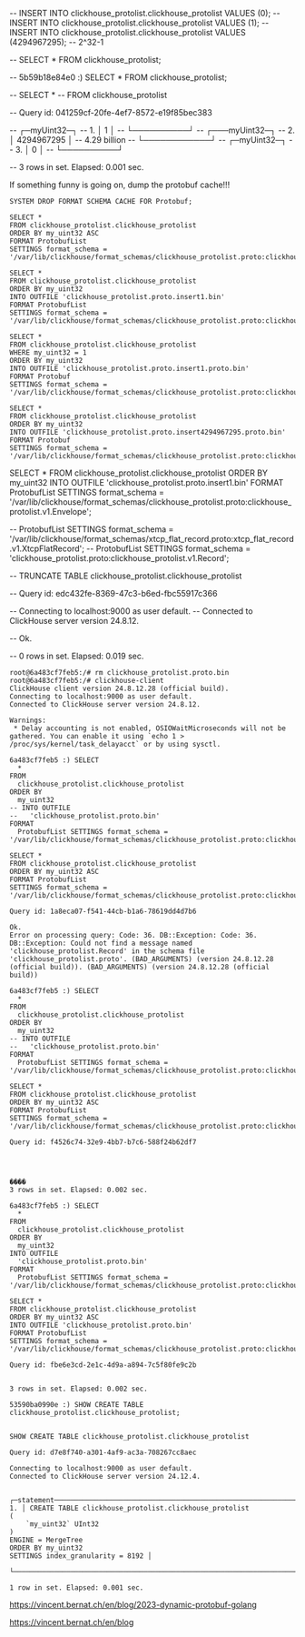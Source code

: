 -- INSERT INTO clickhouse_protolist.clickhouse_protolist VALUES (0);
-- INSERT INTO clickhouse_protolist.clickhouse_protolist VALUES (1);
-- INSERT INTO clickhouse_protolist.clickhouse_protolist VALUES (4294967295); -- 2^32-1

-- SELECT * FROM clickhouse_protolist;

-- 5b59b18e84e0 :) SELECT * FROM clickhouse_protolist;

-- SELECT *
-- FROM clickhouse_protolist

-- Query id: 041259cf-20fe-4ef7-8572-e19f85bec383

--    ┌─myUint32─┐
-- 1. │        1 │
--    └──────────┘
--    ┌───myUint32─┐
-- 2. │ 4294967295 │ -- 4.29 billion
--    └────────────┘
--    ┌─myUint32─┐
-- 3. │        0 │
--    └──────────┘

-- 3 rows in set. Elapsed: 0.001 sec.


If something funny is going on, dump the protobuf cache!!!
```
SYSTEM DROP FORMAT SCHEMA CACHE FOR Protobuf;
```

```
SELECT *
FROM clickhouse_protolist.clickhouse_protolist
ORDER BY my_uint32 ASC
FORMAT ProtobufList
SETTINGS format_schema = '/var/lib/clickhouse/format_schemas/clickhouse_protolist.proto:clickhouse_protolist.v1.Record';
```

```
SELECT *
FROM clickhouse_protolist.clickhouse_protolist
ORDER BY my_uint32
INTO OUTFILE 'clickhouse_protolist.proto.insert1.bin'
FORMAT ProtobufList
SETTINGS format_schema = '/var/lib/clickhouse/format_schemas/clickhouse_protolist.proto:clickhouse_protolist.v1.Record';
```

```
SELECT *
FROM clickhouse_protolist.clickhouse_protolist
WHERE my_uint32 = 1
ORDER BY my_uint32
INTO OUTFILE 'clickhouse_protolist.proto.insert1.proto.bin'
FORMAT Protobuf
SETTINGS format_schema = '/var/lib/clickhouse/format_schemas/clickhouse_protolist.proto:clickhouse_protolist.v1.Record';
```

```
SELECT *
FROM clickhouse_protolist.clickhouse_protolist
ORDER BY my_uint32
INTO OUTFILE 'clickhouse_protolist.proto.insert4294967295.proto.bin'
FORMAT Protobuf
SETTINGS format_schema = '/var/lib/clickhouse/format_schemas/clickhouse_protolist.proto:clickhouse_protolist.v1.Record';
```


SELECT
  *
FROM
  clickhouse_protolist.clickhouse_protolist
ORDER BY
  my_uint32
INTO OUTFILE
  'clickhouse_protolist.proto.insert1.bin'
FORMAT
  ProtobufList SETTINGS format_schema = '/var/lib/clickhouse/format_schemas/clickhouse_protolist.proto:clickhouse_protolist.v1.Envelope';

-- ProtobufList SETTINGS format_schema = '/var/lib/clickhouse/format_schemas/xtcp_flat_record.proto:xtcp_flat_record.v1.XtcpFlatRecord';
-- ProtobufList SETTINGS format_schema = 'clickhouse_protolist.proto:clickhouse_protolist.v1.Record';


-- TRUNCATE TABLE clickhouse_protolist.clickhouse_protolist

-- Query id: edc432fe-8369-47c3-b6ed-fbc55917c366

-- Connecting to localhost:9000 as user default.
-- Connected to ClickHouse server version 24.8.12.

-- Ok.

-- 0 rows in set. Elapsed: 0.019 sec.


```
root@6a483cf7feb5:/# rm clickhouse_protolist.proto.bin
root@6a483cf7feb5:/# clickhouse-client
ClickHouse client version 24.8.12.28 (official build).
Connecting to localhost:9000 as user default.
Connected to ClickHouse server version 24.8.12.

Warnings:
 * Delay accounting is not enabled, OSIOWaitMicroseconds will not be gathered. You can enable it using `echo 1 > /proc/sys/kernel/task_delayacct` or by using sysctl.

6a483cf7feb5 :) SELECT
  *
FROM
  clickhouse_protolist.clickhouse_protolist
ORDER BY
  my_uint32
-- INTO OUTFILE
--   'clickhouse_protolist.proto.bin'
FORMAT
  ProtobufList SETTINGS format_schema = '/var/lib/clickhouse/format_schemas/clickhouse_protolist.proto:clickhouse_protolist.Record';

SELECT *
FROM clickhouse_protolist.clickhouse_protolist
ORDER BY my_uint32 ASC
FORMAT ProtobufList
SETTINGS format_schema = '/var/lib/clickhouse/format_schemas/clickhouse_protolist.proto:clickhouse_protolist.Record'

Query id: 1a8eca07-f541-44cb-b1a6-78619dd4d7b6

Ok.
Error on processing query: Code: 36. DB::Exception: Code: 36. DB::Exception: Could not find a message named 'clickhouse_protolist.Record' in the schema file 'clickhouse_protolist.proto'. (BAD_ARGUMENTS) (version 24.8.12.28 (official build)). (BAD_ARGUMENTS) (version 24.8.12.28 (official build))

6a483cf7feb5 :) SELECT
  *
FROM
  clickhouse_protolist.clickhouse_protolist
ORDER BY
  my_uint32
-- INTO OUTFILE
--   'clickhouse_protolist.proto.bin'
FORMAT
  ProtobufList SETTINGS format_schema = '/var/lib/clickhouse/format_schemas/clickhouse_protolist.proto:clickhouse_protolist.v1.Record';

SELECT *
FROM clickhouse_protolist.clickhouse_protolist
ORDER BY my_uint32 ASC
FORMAT ProtobufList
SETTINGS format_schema = '/var/lib/clickhouse/format_schemas/clickhouse_protolist.proto:clickhouse_protolist.v1.Record'

Query id: f4526c74-32e9-4bb7-b7c6-588f24b62df7




����
3 rows in set. Elapsed: 0.002 sec.

6a483cf7feb5 :) SELECT
  *
FROM
  clickhouse_protolist.clickhouse_protolist
ORDER BY
  my_uint32
INTO OUTFILE
  'clickhouse_protolist.proto.bin'
FORMAT
  ProtobufList SETTINGS format_schema = '/var/lib/clickhouse/format_schemas/clickhouse_protolist.proto:clickhouse_protolist.v1.Record';

SELECT *
FROM clickhouse_protolist.clickhouse_protolist
ORDER BY my_uint32 ASC
INTO OUTFILE 'clickhouse_protolist.proto.bin'
FORMAT ProtobufList
SETTINGS format_schema = '/var/lib/clickhouse/format_schemas/clickhouse_protolist.proto:clickhouse_protolist.v1.Record'

Query id: fbe6e3cd-2e1c-4d9a-a894-7c5f80fe9c2b


3 rows in set. Elapsed: 0.002 sec.
```

```
53590ba0990e :) SHOW CREATE TABLE clickhouse_protolist.clickhouse_protolist;


SHOW CREATE TABLE clickhouse_protolist.clickhouse_protolist

Query id: d7e8f740-a301-4af9-ac3a-708267cc8aec

Connecting to localhost:9000 as user default.
Connected to ClickHouse server version 24.12.4.

   ┌─statement───────────────────────────────────────────────────────────────────────────────────────────────────────────────────────────────────────────┐
1. │ CREATE TABLE clickhouse_protolist.clickhouse_protolist
(
    `my_uint32` UInt32
)
ENGINE = MergeTree
ORDER BY my_uint32
SETTINGS index_granularity = 8192 │
   └─────────────────────────────────────────────────────────────────────────────────────────────────────────────────────────────────────────────────────┘

1 row in set. Elapsed: 0.001 sec.
```


https://vincent.bernat.ch/en/blog/2023-dynamic-protobuf-golang

https://vincent.bernat.ch/en/blog